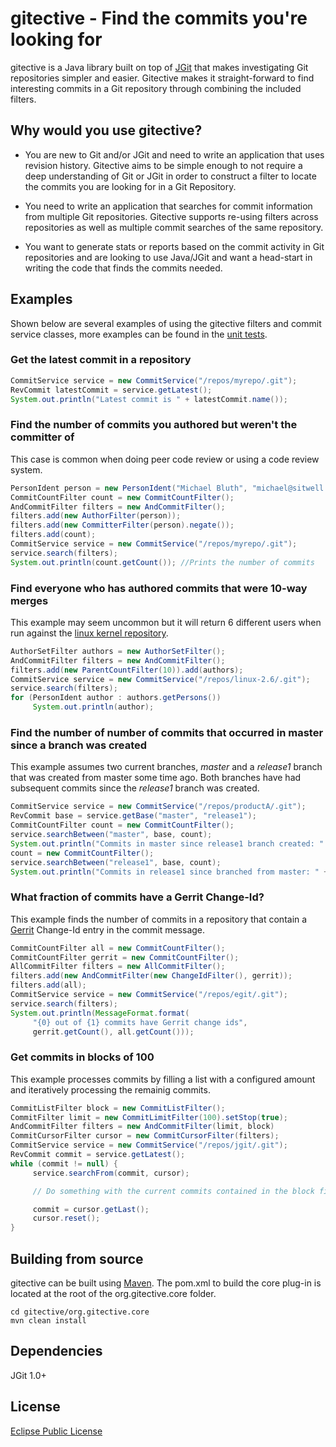 # gitective - Find the commits you're looking for

gitective is a Java library built on top of [JGit](http://www.eclipse.org/jgit) that makes investigating Git repositories simpler and easier.  Gitective makes it straight-forward to find interesting commits in a Git repository through combining the included filters.

## Why would you use gitective?

  * You are new to Git and/or JGit and need to write an application that uses revision history.  Gitective aims to be simple enough to not require a deep understanding of Git or JGit in order to construct a filter to locate the commits you are looking for in a Git Repository.

  * You need to write an application that searches for commit information from multiple Git repositories.  Gitective supports re-using filters across repositories as well as multiple commit searches of the same repository.

  * You want to generate stats or reports based on the commit activity in Git repositories and are looking to use Java/JGit and want a head-start in writing the code that finds the commits needed.

## Examples
Shown below are several examples of using the gitective filters and commit service classes, more examples can be found in the [unit tests](https://github.com/kevinsawicki/gitective/tree/master/org.gitective.core/src/test/java/org/gitective/tests).

### Get the latest commit in a repository

```java
CommitService service = new CommitService("/repos/myrepo/.git");
RevCommit latestCommit = service.getLatest();
System.out.println("Latest commit is " + latestCommit.name());
```

### Find the number of commits you authored but weren't the committer of
This case is common when doing peer code review or using a code review system.

```java
PersonIdent person = new PersonIdent("Michael Bluth", "michael@sitwell.com");
CommitCountFilter count = new CommitCountFilter();
AndCommitFilter filters = new AndCommitFilter();
filters.add(new AuthorFilter(person));
filters.add(new CommitterFilter(person).negate());
filters.add(count);
CommitService service = new CommitService("/repos/myrepo/.git");
service.search(filters);
System.out.println(count.getCount()); //Prints the number of commits
```

### Find everyone who has authored commits that were 10-way merges
This example may seem uncommon but it will return 6 different users when run against the [linux kernel repository](http://git.kernel.org/?p=linux/kernel/git/torvalds/linux-2.6.git;a=summary).

```java
AuthorSetFilter authors = new AuthorSetFilter();
AndCommitFilter filters = new AndCommitFilter();
filters.add(new ParentCountFilter(10)).add(authors);
CommitService service = new CommitService("/repos/linux-2.6/.git");
service.search(filters);
for (PersonIdent author : authors.getPersons())
     System.out.println(author);
```

### Find the number of number of commits that occurred in master since a branch was created
This example assumes two current branches,  _master_ and a  _release1_ branch that was created from master some time ago. Both branches have had subsequent commits since the _release1_ branch was created.

```java
CommitService service = new CommitService("/repos/productA/.git");
RevCommit base = service.getBase("master", "release1");
CommitCountFilter count = new CommitCountFilter();
service.searchBetween("master", base, count);
System.out.println("Commits in master since release1 branch created: " + count.getCount());
count = new CommitCountFilter();
service.searchBetween("release1", base, count);
System.out.println("Commits in release1 since branched from master: " + count.getCount());
```

### What fraction of commits have a Gerrit Change-Id?
This example finds the number of commits in a repository that contain a [Gerrit](http://code.google.com/p/gerrit/) Change-Id entry in the commit message.

```java
CommitCountFilter all = new CommitCountFilter();
CommitCountFilter gerrit = new CommitCountFilter();
AllCommitFilter filters = new AllCommitFilter();
filters.add(new AndCommitFilter(new ChangeIdFilter(), gerrit));
filters.add(all);
CommitService service = new CommitService("/repos/egit/.git");
service.search(filters);
System.out.println(MessageFormat.format(
     "{0} out of {1} commits have Gerrit change ids",
     gerrit.getCount(),	all.getCount()));
```

### Get commits in blocks of 100
This example processes commits by filling a list with a configured amount and iteratively processing the remainig commits.

```java
CommitListFilter block = new CommitListFilter();
CommitFilter limit = new CommitLimitFilter(100).setStop(true);
AndCommitFilter filters = new AndCommitFilter(limit, block)
CommitCursorFilter cursor = new CommitCursorFilter(filters);
CommitService service = new CommitService("/repos/jgit/.git");
RevCommit commit = service.getLatest();
while (commit != null) {
     service.searchFrom(commit, cursor);

     // Do something with the current commits contained in the block filter

     commit = cursor.getLast();
     cursor.reset();
}
```

## Building from source
gitective can be built using [Maven](http://maven.apache.org/). The pom.xml to build the core plug-in is located at the root of the org.gitective.core folder.

```
cd gitective/org.gitective.core
mvn clean install
```

## Dependencies

JGit 1.0+

## License

[Eclipse Public License](http://www.eclipse.org/legal/epl-v10.html)
